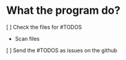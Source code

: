 # What the program do?
[ ] Check the files for #TODOS 
 - Scan files 

[ ] Send the #TODOS as issues on the github
